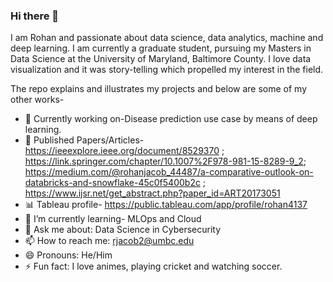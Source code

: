 ### Hi there 👋

I am Rohan and  passionate about data science, data analytics, machine and deep learning. I am currently a graduate student, pursuing my Masters in Data Science at the University of Maryland, Baltimore County. I love data visualization and it was story-telling which propelled my interest in the field.

The repo explains and illustrates my projects and below are some of my other works- 

- 🔭 Currently working on-Disease prediction use case by means of deep learning.
- :newspaper: Published Papers/Articles- https://ieeexplore.ieee.org/document/8529370 ;      https://link.springer.com/chapter/10.1007%2F978-981-15-8289-9_2;                                                                https://medium.com/@rohanjacob_44487/a-comparative-outlook-on-databricks-and-snowflake-45c0f5400b2c ;                      https://www.ijsr.net/get_abstract.php?paper_id=ART20173051                              
- :bar_chart: Tableau profile- https://public.tableau.com/app/profile/rohan4137
- 🌱 I’m currently learning- MLOps and Cloud
- 💬 Ask me about: Data Science in Cybersecurity
- 📫 How to reach me: rjacob2@umbc.edu
- 😄 Pronouns: He/Him
- ⚡ Fun fact: I love animes, playing cricket and watching soccer.
